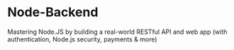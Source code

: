 # Node-Backend

Mastering Node.JS by building a real-world RESTful API and web app (with authentication, Node.js security, payments & more)
